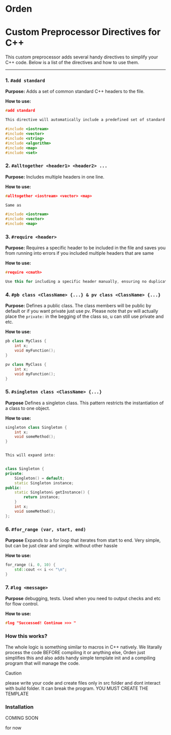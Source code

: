 # Orden

# Custom Preprocessor Directives for C++

This custom preprocessor adds several handy directives to simplify your C++ code. Below is a list of the directives and how to use them.

---

### 1. `#add standard`

**Purpose:** Adds a set of common standard C++ headers to the file.

**How to use:**
```cpp
#add standard

This directive will automatically include a predefined set of standard headers like:

#include <iostream>
#include <vector>
#include <string>
#include <algorithm>
#include <map>
#include <set>
```

### 2. `#alltogether <header1> <header2> ...`

**Purpose:** Includes multiple headers in one line.

**How to use:**
```cpp
#alltogether <iostream> <vector> <map>

Same as

#include <iostream>
#include <vector>
#include <map>

```

### 3. `#require <header>`

**Purpose:** Requires a specific header to be included in the file and saves you from running into errors if you included multiple headers that are same

**How to use:**
```cpp
#require <cmath>

Use this for including a specific header manually, ensuring no duplicates.

```

### 4. `#pb class <ClassName> {...} & pv class <ClassName> {...}`

**Purpose:** Defines a public class. The class members will be public by default or if you want private just use pv.
Please note that pv will actually place the `private:` in the begging of the class so, u can still use private and etc.

**How to use:**
```cpp
pb class MyClass {
    int x;
    void myFunction();
}

pv class MyClass {
    int x;
    void myFunction();
}


```

### 5. `#singleton class <ClassName> {...}`

**Purpose** Defines a singleton class. This pattern restricts the instantiation of a class to one object.

**How to use:**
```cpp
singleton class Singleton {
    int x;
    void someMethod();
}


This will expand into:


class Singleton {
private:
    Singleton() = default;
    static Singleton instance;
public:
    static Singleton& getInstance() {
        return instance;
    }
    int x;
    void someMethod();
};


```

### 6. `#for_range (var, start, end)`

**Purpose** Expands to a for loop that iterates from start to end. Very simple, but can be just clear and simple. without other hassle

**How to use:**
```cpp
for_range (i, 0, 10) {
    std::cout << i << "\n";
}

```

### 7. `#log <message>`

**Purpose** debugging, tests. Used when you need to output checks and etc for flow control. 

**How to use:**
```cpp
#log "Successed! Continue >>> "

```

### How this works?

The whole logic is something similar to macros in C++ natively. We litarally process the code BEFORE compiling it or anything else, Orden just simplifies this and also adds handy simple template init and a compiling program that will manage the code.

> [!CAUTION]
> please write your code and create files only in src folder and dont interact with build folder. It can break the program.
> YOU MUST CREATE THE TEMPLATE

### Installation 

COMING SOON

for now 




